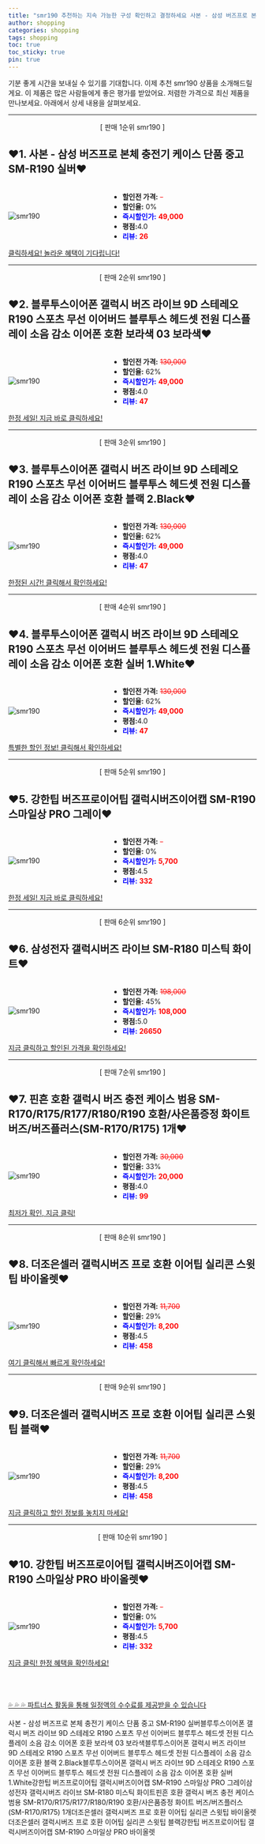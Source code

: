 ```yaml
---
title: "smr190 추천하는 지속 가능한 구성 확인하고 결정하세요 사본 - 삼성 버즈프로 본체"
author: shopping
categories: shopping
tags: shopping
toc: true
toc_sticky: true
pin: true
---
```

기분 좋게 시간을 보내실 수 있기를 기대합니다. 이제 추천 smr190 상품을 소개해드릴게요. 이 제품은 많은 사람들에게 좋은 평가를 받았어요. 저렴한 가격으로 최신 제품을 만나보세요. 아래에서 상세 내용을 살펴보세요.

---
<p class="toplist" style="margin: 0 auto; display: block; width: fit-content;">[ 판매 1순위 smr190 ]</p>

<h2><strong>❤️1. 사본 - 삼성 버즈프로 본체 충전기 케이스 단품 중고 SM-R190 실버❤️</strong></h2>

<div style="display: flex; align-items: center;">
    <div style="flex: 0.4;">
        <img src="https://thumbnail7.coupangcdn.com/thumbnails/remote/230x230ex/image/vendor_inventory/4ff4/59c0a16c74240a0433a734c9ff99afae8ffd17bdcccdb1d2e618051481cc.jpg" alt="smr190" style="max-width: 100%;">
    </div>
    <div style="flex: 0.6; margin-left: 10px;">
        <ul>
            <li><strong>할인전 가격:</strong> <del style="color: red;">-</del></li>
            <li><strong>할인율:</strong> 0%</li>
            <li><span style='color:blue'><strong>즉시할인가:</strong></span> <span style='color:red'><strong>49,000</strong></span></li>
            <li><strong>평점:</strong>4.0</li>
            <li><span style='color:blue'><strong>리뷰:</strong></span> <span style='color:red'><strong>26</strong></span></li>
        </ul>
    </div>
</div>
<div class="center">
    <a href="https://William4Davisa.github.io?lptag=AF9450613&subid=githubio&pageKey=7450395641&traceid=V0-153&itemId=19394619733&vendorItemId=87678794331" class="myButton">
        클릭하세요! 놀라운 혜택이 기다립니다!
    </a>
</div>


---
<p class="toplist" style="margin: 0 auto; display: block; width: fit-content;">[ 판매 2순위 smr190 ]</p>

<h2><strong>❤️2. 블루투스이어폰 갤럭시 버즈 라이브 9D 스테레오 R190 스포츠 무선 이어버드 블루투스 헤드셋 전원 디스플레이 소음 감소 이어폰 호환 보라색 03 보라색❤️</strong></h2>

<div style="display: flex; align-items: center;">
    <div style="flex: 0.4;">
        <img src="https://thumbnail6.coupangcdn.com/thumbnails/remote/230x230ex/image/vendor_inventory/7bb3/b4c2bc8b134ddcffcc17ca6fc791698f0f2cb0f0751487b12e74df39a431.jpg" alt="smr190" style="max-width: 100%;">
    </div>
    <div style="flex: 0.6; margin-left: 10px;">
        <ul>
            <li><strong>할인전 가격:</strong> <del style="color: red;">130,000</del></li>
            <li><strong>할인율:</strong> 62%</li>
            <li><span style='color:blue'><strong>즉시할인가:</strong></span> <span style='color:red'><strong>49,000</strong></span></li>
            <li><strong>평점:</strong>4.0</li>
            <li><span style='color:blue'><strong>리뷰:</strong></span> <span style='color:red'><strong>47</strong></span></li>
        </ul>
    </div>
</div>
<div class="center">
    <a href="https://William4Davisa.github.io?lptag=AF9450613&subid=githubio&pageKey=6999830230&traceid=V0-153&itemId=17162648511&vendorItemId=86976535436" class="myButton">
        한정 세일! 지금 바로 클릭하세요!
    </a>
</div>


---
<p class="toplist" style="margin: 0 auto; display: block; width: fit-content;">[ 판매 3순위 smr190 ]</p>

<h2><strong>❤️3. 블루투스이어폰 갤럭시 버즈 라이브 9D 스테레오 R190 스포츠 무선 이어버드 블루투스 헤드셋 전원 디스플레이 소음 감소 이어폰 호환 블랙 2.Black❤️</strong></h2>

<div style="display: flex; align-items: center;">
    <div style="flex: 0.4;">
        <img src="https://thumbnail8.coupangcdn.com/thumbnails/remote/230x230ex/image/vendor_inventory/77db/7bda88b94238fa0a514eb4b96217e94d9a942b138c631c86cc6372b7e58c.jpg" alt="smr190" style="max-width: 100%;">
    </div>
    <div style="flex: 0.6; margin-left: 10px;">
        <ul>
            <li><strong>할인전 가격:</strong> <del style="color: red;">130,000</del></li>
            <li><strong>할인율:</strong> 62%</li>
            <li><span style='color:blue'><strong>즉시할인가:</strong></span> <span style='color:red'><strong>49,000</strong></span></li>
            <li><strong>평점:</strong>4.0</li>
            <li><span style='color:blue'><strong>리뷰:</strong></span> <span style='color:red'><strong>47</strong></span></li>
        </ul>
    </div>
</div>
<div class="center">
    <a href="https://William4Davisa.github.io?lptag=AF9450613&subid=githubio&pageKey=6999830230&traceid=V0-153&itemId=17162648516&vendorItemId=86976535468" class="myButton">
        한정된 시간! 클릭해서 확인하세요!
    </a>
</div>


---
<p class="toplist" style="margin: 0 auto; display: block; width: fit-content;">[ 판매 4순위 smr190 ]</p>

<h2><strong>❤️4. 블루투스이어폰 갤럭시 버즈 라이브 9D 스테레오 R190 스포츠 무선 이어버드 블루투스 헤드셋 전원 디스플레이 소음 감소 이어폰 호환 실버 1.White❤️</strong></h2>

<div style="display: flex; align-items: center;">
    <div style="flex: 0.4;">
        <img src="https://thumbnail9.coupangcdn.com/thumbnails/remote/230x230ex/image/vendor_inventory/a487/d91edf2fb43f2ca32006b8860db2e8d177228cd4be6cb8030e01151e9683.jpg" alt="smr190" style="max-width: 100%;">
    </div>
    <div style="flex: 0.6; margin-left: 10px;">
        <ul>
            <li><strong>할인전 가격:</strong> <del style="color: red;">130,000</del></li>
            <li><strong>할인율:</strong> 62%</li>
            <li><span style='color:blue'><strong>즉시할인가:</strong></span> <span style='color:red'><strong>49,000</strong></span></li>
            <li><strong>평점:</strong>4.0</li>
            <li><span style='color:blue'><strong>리뷰:</strong></span> <span style='color:red'><strong>47</strong></span></li>
        </ul>
    </div>
</div>
<div class="center">
    <a href="https://William4Davisa.github.io?lptag=AF9450613&subid=githubio&pageKey=6999830230&traceid=V0-153&itemId=17162648515&vendorItemId=86976535498" class="myButton">
        특별한 할인 정보! 클릭해서 확인하세요!
    </a>
</div>


---
<p class="toplist" style="margin: 0 auto; display: block; width: fit-content;">[ 판매 5순위 smr190 ]</p>

<h2><strong>❤️5. 강한팁 버즈프로이어팁 갤럭시버즈이어캡 SM-R190 스마일상 PRO 그레이❤️</strong></h2>

<div style="display: flex; align-items: center;">
    <div style="flex: 0.4;">
        <img src="https://thumbnail6.coupangcdn.com/thumbnails/remote/230x230ex/image/vendor_inventory/565a/e2a1bec160311a8fe5856be7b67d18b42ada42a0bb35f25e1e435ded014a.jpg" alt="smr190" style="max-width: 100%;">
    </div>
    <div style="flex: 0.6; margin-left: 10px;">
        <ul>
            <li><strong>할인전 가격:</strong> <del style="color: red;">-</del></li>
            <li><strong>할인율:</strong> 0%</li>
            <li><span style='color:blue'><strong>즉시할인가:</strong></span> <span style='color:red'><strong>5,700</strong></span></li>
            <li><strong>평점:</strong>4.5</li>
            <li><span style='color:blue'><strong>리뷰:</strong></span> <span style='color:red'><strong>332</strong></span></li>
        </ul>
    </div>
</div>
<div class="center">
    <a href="https://William4Davisa.github.io?lptag=AF9450613&subid=githubio&pageKey=6298441944&traceid=V0-153&itemId=13010010381&vendorItemId=80273120831" class="myButton">
        한정 세일! 지금 바로 클릭하세요!
    </a>
</div>


---
<p class="toplist" style="margin: 0 auto; display: block; width: fit-content;">[ 판매 6순위 smr190 ]</p>

<h2><strong>❤️6. 삼성전자 갤럭시버즈 라이브 SM-R180 미스틱 화이트❤️</strong></h2>

<div style="display: flex; align-items: center;">
    <div style="flex: 0.4;">
        <img src="https://thumbnail9.coupangcdn.com/thumbnails/remote/230x230ex/image/vendor_inventory/0d1f/73c7a721a9820ce8c5d1efb5059178d3e434015518a82d400897acb4e213.jpg" alt="smr190" style="max-width: 100%;">
    </div>
    <div style="flex: 0.6; margin-left: 10px;">
        <ul>
            <li><strong>할인전 가격:</strong> <del style="color: red;">198,000</del></li>
            <li><strong>할인율:</strong> 45%</li>
            <li><span style='color:blue'><strong>즉시할인가:</strong></span> <span style='color:red'><strong>108,000</strong></span></li>
            <li><strong>평점:</strong>5.0</li>
            <li><span style='color:blue'><strong>리뷰:</strong></span> <span style='color:red'><strong>26650</strong></span></li>
        </ul>
    </div>
</div>
<div class="center">
    <a href="https://William4Davisa.github.io?lptag=AF9450613&subid=githubio&pageKey=6300146222&traceid=V0-153&itemId=19432221034&vendorItemId=86944355948" class="myButton">
        지금 클릭하고 할인된 가격을 확인하세요!
    </a>
</div>


---
<p class="toplist" style="margin: 0 auto; display: block; width: fit-content;">[ 판매 7순위 smr190 ]</p>

<h2><strong>❤️7. 핀흔 호환 갤럭시 버즈 충전 케이스 범용 SM-R170/R175/R177/R180/R190 호환/사은품증정 화이트 버즈/버즈플러스(SM-R170/R175) 1개❤️</strong></h2>

<div style="display: flex; align-items: center;">
    <div style="flex: 0.4;">
        <img src="https://thumbnail10.coupangcdn.com/thumbnails/remote/230x230ex/image/vendor_inventory/3d23/2f7a12e2ea89e7a56ada97c7d2689b8c396286c4cc27307453156b839af1.jpg" alt="smr190" style="max-width: 100%;">
    </div>
    <div style="flex: 0.6; margin-left: 10px;">
        <ul>
            <li><strong>할인전 가격:</strong> <del style="color: red;">30,000</del></li>
            <li><strong>할인율:</strong> 33%</li>
            <li><span style='color:blue'><strong>즉시할인가:</strong></span> <span style='color:red'><strong>20,000</strong></span></li>
            <li><strong>평점:</strong>4.0</li>
            <li><span style='color:blue'><strong>리뷰:</strong></span> <span style='color:red'><strong>99</strong></span></li>
        </ul>
    </div>
</div>
<div class="center">
    <a href="https://William4Davisa.github.io?lptag=AF9450613&subid=githubio&pageKey=6669018984&traceid=V0-153&itemId=15337421686&vendorItemId=80865274070" class="myButton">
        최저가 확인, 지금 클릭!
    </a>
</div>


---
<p class="toplist" style="margin: 0 auto; display: block; width: fit-content;">[ 판매 8순위 smr190 ]</p>

<h2><strong>❤️8. 더조은셀러 갤럭시버즈 프로 호환 이어팁 실리콘 스윗팁 바이올렛❤️</strong></h2>

<div style="display: flex; align-items: center;">
    <div style="flex: 0.4;">
        <img src="https://thumbnail7.coupangcdn.com/thumbnails/remote/230x230ex/image/vendor_inventory/8f22/b8262331bbf77424ddfb2e0457f9d7645f238a51e317353e6447bb564416.jpg" alt="smr190" style="max-width: 100%;">
    </div>
    <div style="flex: 0.6; margin-left: 10px;">
        <ul>
            <li><strong>할인전 가격:</strong> <del style="color: red;">11,700</del></li>
            <li><strong>할인율:</strong> 29%</li>
            <li><span style='color:blue'><strong>즉시할인가:</strong></span> <span style='color:red'><strong>8,200</strong></span></li>
            <li><strong>평점:</strong>4.5</li>
            <li><span style='color:blue'><strong>리뷰:</strong></span> <span style='color:red'><strong>458</strong></span></li>
        </ul>
    </div>
</div>
<div class="center">
    <a href="https://William4Davisa.github.io?lptag=AF9450613&subid=githubio&pageKey=7148750700&traceid=V0-153&itemId=17968174347&vendorItemId=85388650262" class="myButton">
        여기 클릭해서 빠르게 확인하세요!
    </a>
</div>


---
<p class="toplist" style="margin: 0 auto; display: block; width: fit-content;">[ 판매 9순위 smr190 ]</p>

<h2><strong>❤️9. 더조은셀러 갤럭시버즈 프로 호환 이어팁 실리콘 스윗팁 블랙❤️</strong></h2>

<div style="display: flex; align-items: center;">
    <div style="flex: 0.4;">
        <img src="https://thumbnail10.coupangcdn.com/thumbnails/remote/230x230ex/image/vendor_inventory/9439/421aedf1c164a1f402e763f33145a3bb6137d4b74eb339d90492f0fbb915.jpg" alt="smr190" style="max-width: 100%;">
    </div>
    <div style="flex: 0.6; margin-left: 10px;">
        <ul>
            <li><strong>할인전 가격:</strong> <del style="color: red;">11,700</del></li>
            <li><strong>할인율:</strong> 29%</li>
            <li><span style='color:blue'><strong>즉시할인가:</strong></span> <span style='color:red'><strong>8,200</strong></span></li>
            <li><strong>평점:</strong>4.5</li>
            <li><span style='color:blue'><strong>리뷰:</strong></span> <span style='color:red'><strong>458</strong></span></li>
        </ul>
    </div>
</div>
<div class="center">
    <a href="https://William4Davisa.github.io?lptag=AF9450613&subid=githubio&pageKey=7148750700&traceid=V0-153&itemId=17968174348&vendorItemId=85388650195" class="myButton">
        지금 클릭하고 할인 정보를 놓치지 마세요!
    </a>
</div>


---
<p class="toplist" style="margin: 0 auto; display: block; width: fit-content;">[ 판매 10순위 smr190 ]</p>

<h2><strong>❤️10. 강한팁 버즈프로이어팁 갤럭시버즈이어캡 SM-R190 스마일상 PRO 바이올렛❤️</strong></h2>

<div style="display: flex; align-items: center;">
    <div style="flex: 0.4;">
        <img src="https://thumbnail7.coupangcdn.com/thumbnails/remote/230x230ex/image/vendor_inventory/92a8/0202af52fbfbc6feddb745772d82c82830ab7cdcdeeb15e450a6cc877d7c.jpg" alt="smr190" style="max-width: 100%;">
    </div>
    <div style="flex: 0.6; margin-left: 10px;">
        <ul>
            <li><strong>할인전 가격:</strong> <del style="color: red;">-</del></li>
            <li><strong>할인율:</strong> 0%</li>
            <li><span style='color:blue'><strong>즉시할인가:</strong></span> <span style='color:red'><strong>5,700</strong></span></li>
            <li><strong>평점:</strong>4.5</li>
            <li><span style='color:blue'><strong>리뷰:</strong></span> <span style='color:red'><strong>332</strong></span></li>
        </ul>
    </div>
</div>
<div class="center">
    <a href="https://William4Davisa.github.io?lptag=AF9450613&subid=githubio&pageKey=6298441944&traceid=V0-153&itemId=13010010387&vendorItemId=80273120864" class="myButton">
        지금 클릭! 한정 혜택을 확인하세요!
    </a>
</div>

<br><br><br>[💦 💦 💦 파트너스 활동을 통해 일정액의 수수료를 제공받을 수 있습니다](https://link.coupang.com/a/bcpT2c)<br><br>사본 - 삼성 버즈프로 본체 충전기 케이스 단품 중고 SM-R190 실버블루투스이어폰 갤럭시 버즈 라이브 9D 스테레오 R190 스포츠 무선 이어버드 블루투스 헤드셋 전원 디스플레이 소음 감소 이어폰 호환 보라색 03 보라색블루투스이어폰 갤럭시 버즈 라이브 9D 스테레오 R190 스포츠 무선 이어버드 블루투스 헤드셋 전원 디스플레이 소음 감소 이어폰 호환 블랙 2.Black블루투스이어폰 갤럭시 버즈 라이브 9D 스테레오 R190 스포츠 무선 이어버드 블루투스 헤드셋 전원 디스플레이 소음 감소 이어폰 호환 실버 1.White강한팁 버즈프로이어팁 갤럭시버즈이어캡 SM-R190 스마일상 PRO 그레이삼성전자 갤럭시버즈 라이브 SM-R180 미스틱 화이트핀흔 호환 갤럭시 버즈 충전 케이스 범용 SM-R170/R175/R177/R180/R190 호환/사은품증정 화이트 버즈/버즈플러스(SM-R170/R175) 1개더조은셀러 갤럭시버즈 프로 호환 이어팁 실리콘 스윗팁 바이올렛더조은셀러 갤럭시버즈 프로 호환 이어팁 실리콘 스윗팁 블랙강한팁 버즈프로이어팁 갤럭시버즈이어캡 SM-R190 스마일상 PRO 바이올렛